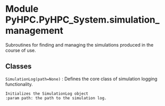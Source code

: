 Module PyHPC.PyHPC_System.simulation_management
===============================================
Subroutines for finding and managing the simulations produced in the course of use.

Classes
-------

`SimulationLog(path=None)`
:   Defines the core class of simulation logging functionality.
    
    Initializes the SimulationLog object
    :param path: the path to the simulation log.